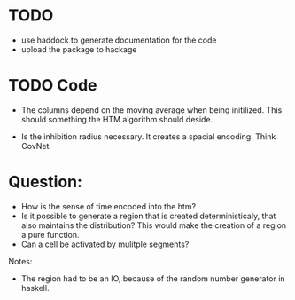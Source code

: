 # TODO
- use haddock to generate documentation for the code
- upload the package to hackage 

# TODO Code
- The columns depend on the moving average when being initilized. This should something the HTM algorithm should deside.

- Is the inhibition radius necessary. It creates a spacial encoding. Think CovNet.

# Question: 
- How is the sense of time encoded into the htm?
- Is it possible to generate a region that is created deterministicaly, that also maintains the distribution? This would make the creation of a region a pure function.
- Can a cell be activated by mulitple segments?

Notes:
- The region had to be an IO, because of the random number generator in haskell.

